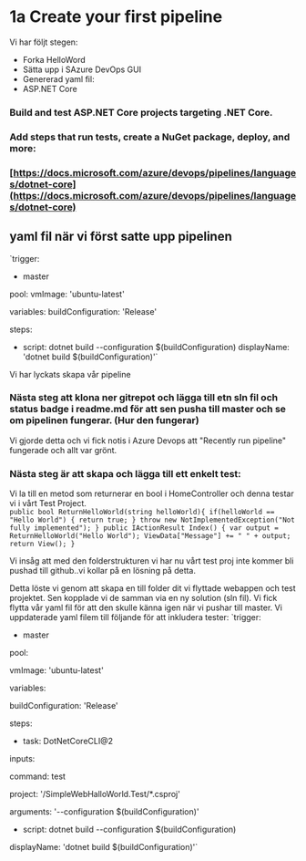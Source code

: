 # 1a Create your first pipeline

Vi har följt stegen:

-   Forka HelloWord
-   Sätta upp i SAzure DevOps GUI
-   Genererad yaml fil:  
 - ASP.NET Core

### [](https://github.com/PGBSNH19/blog-b08/blob/master/03.md#build-and-test-aspnet-core-projects-targeting-net-core)Build and test ASP.NET Core projects targeting .NET Core.

### [](https://github.com/PGBSNH19/blog-b08/blob/master/03.md#add-steps-that-run-tests-create-a-nuget-package-deploy-and-more)Add steps that run tests, create a NuGet package, deploy, and more:

### [](https://github.com/PGBSNH19/blog-b08/blob/master/03.md#httpsdocsmicrosoftcomazuredevopspipelineslanguagesdotnet-core)[https://docs.microsoft.com/azure/devops/pipelines/languages/dotnet-core](https://docs.microsoft.com/azure/devops/pipelines/languages/dotnet-core)


## yaml fil när vi först satte upp pipelinen

`trigger:

-   master

pool: vmImage: 'ubuntu-latest'

variables: buildConfiguration: 'Release'

steps:

-   script: dotnet build --configuration $(buildConfiguration) displayName: 'dotnet build $(buildConfiguration)'` 
    
Vi har lyckats skapa vår pipeline
    

### Nästa steg att klona ner gitrepot och lägga till etn sln fil och status badge i readme.md för att sen pusha till master och se om pipelinen fungerar. (Hur den fungerar)

Vi gjorde detta och vi fick notis i Azure Devops att "Recently run pipeline" fungerade och allt var grönt.

### Nästa steg är att skapa och lägga till ett enkelt test:

Vi la till en metod som returnerar en bool i HomeController och denna testar vi i vårt Test Project.  
    `public bool ReturnHelloWorld(string helloWorld){ if(helloWorld == "Hello World") { return true; } throw new NotImplementedException("Not fully implemented"); } public IActionResult Index() { var output = ReturnHelloWorld("Hello World"); ViewData["Message"] += " " + output; return View(); }`

Vi insåg att med den folderstrukturen vi har nu vårt test proj inte kommer bli pushad till github..vi kollar på en lösning på detta.

Detta löste vi genom att skapa en till folder dit vi flyttade webappen och test projektet. Sen kopplade vi de samman via en ny solution (sln fil).
Vi fick flytta vår yaml fil för att den skulle känna igen när vi pushar till master.
Vi uppdaterade yaml filem till följande för att inkludera tester:
`trigger:

- master

pool:

vmImage: 'ubuntu-latest'

variables:

buildConfiguration: 'Release'

steps:

- task: DotNetCoreCLI@2

inputs:

command: test

project: '/SimpleWebHalloWorld.Test/*.csproj'

arguments: '--configuration $(buildConfiguration)'

- script: dotnet build --configuration $(buildConfiguration)

displayName: 'dotnet build $(buildConfiguration)'`
